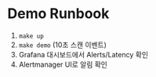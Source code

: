 # Demo Runbook
1) `make up`
2) `make demo` (10초 스캔 이벤트)
3) Grafana 대시보드에서 Alerts/Latency 확인
4) Alertmanager UI로 알림 확인
